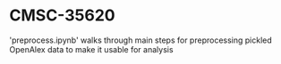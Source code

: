 # CMSC-35620

'preprocess.ipynb' walks through main steps for preprocessing pickled OpenAlex data to make it usable for analysis
